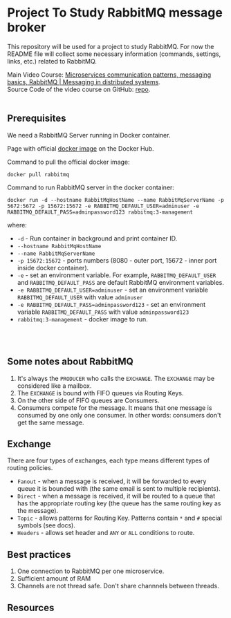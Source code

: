# Project To Study RabbitMQ message broker

This repository will be used for a project to study RabbitMQ. For now the README file will collect some necessary information (commands, settings, links, etc.) related to RabbitMQ.

Main Video Course: [Microservices communication patterns, messaging basics, RabbitMQ | Messaging in distributed systems](https://www.youtube.com/watch?v=eW4JgrkwWEM).
<br/>
Source Code of the video course on GitHub: [repo](https://github.com/devmentors/Messaging-In-Distributed-Systems).
<br/>
<br/>


## Prerequisites

We need a RabbitMQ Server running in Docker container. 

Page with official [docker image](https://hub.docker.com/_/rabbitmq) on the Docker Hub.

Command to pull the official docker image: 

```
docker pull rabbitmq
```

Command to run RabbitMQ server in the docker container:

```
docker run -d --hostname RabbitMqHostName --name RabbitMqServerName -p 5672:5672 -p 15672:15672 -e RABBITMQ_DEFAULT_USER=adminuser -e RABBITMQ_DEFAULT_PASS=adminpassword123 rabbitmq:3-management
```

where:

* `-d` - Run container in background and print container ID.
* `--hostname RabbitMqHostName`
* `--name RabbitMqServerName`
* `-p 15672:15672` - ports numbers (8080 - outer port, 15672 - inner port inside docker container).
* `-e` - set an environment variable. For example, `RABBITMQ_DEFAULT_USER` and `RABBITMQ_DEFAULT_PASS` are default RabbitMQ environment variables.
* `-e RABBITMQ_DEFAULT_USER=adminuser` - set an environment variable `RABBITMQ_DEFAULT_USER` with value `adminuser`
* `-e RABBITMQ_DEFAULT_PASS=adminpassword123` - set an environment variable `RABBITMQ_DEFAULT_PASS` with value `adminpassword123`
* `rabbitmq:3-management` - docker image to run.
<br/>
<br/>


## Some notes about RabbitMQ

1. It's always the `PRODUCER` who calls the `EXCHANGE`. The `EXCHANGE` may be considered like a mailbox.
2. The `EXCHANGE` is bound with FIFO queues via Routing Keys.
3. On the other side of FIFO queues are Consumers.
4. Consumers compete for the message. It means that one message is consumed by one only one consumer. In other words: consumers don't get the same message. 


## Exchange

There are four types of exchanges, each type means different types of routing policies.

* `Fanout` - when a message is received, it will be forwarded to every queue it is bounded with (the same email is sent to multiple recipients).
* `Direct` - when a message is received, it will be routed to a queue that has the appropriate routing key (the queue has the same routing key as the message).
* `Topic` - allows patterns for Routing Key. Patterns contain `*` and `#` special symbols (see docs). 
* `Headers` - allows set header and `ANY` or `ALL` conditions to route.

## Best practices

1. One connection to RabbitMQ per one microservice. 
2. Sufficient amount of RAM
3. Channels are not thread safe. Don't share channnels between threads.


## Resources